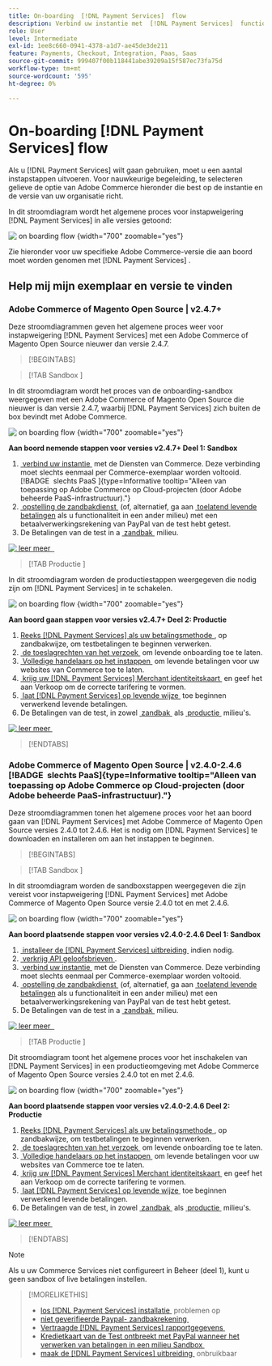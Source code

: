 ```yaml
---
title: On-boarding  [!DNL Payment Services]  flow
description: Verbind uw instantie met  [!DNL Payment Services]  functionaliteit door een paar onboarding stappen te voltooien.
role: User
level: Intermediate
exl-id: 1ee8c660-0941-4378-a1d7-ae45de3de211
feature: Payments, Checkout, Integration, Paas, Saas
source-git-commit: 999407f00b118441abe39209a15f587ec73fa75d
workflow-type: tm+mt
source-wordcount: '595'
ht-degree: 0%

---
```


# On-boarding [!DNL Payment Services] flow

Als u [!DNL Payment Services] wilt gaan gebruiken, moet u een aantal instapstappen uitvoeren. Voor nauwkeurige begeleiding, te selecteren gelieve de optie van Adobe Commerce hieronder die best op de instantie en de versie van uw organisatie richt.

In dit stroomdiagram wordt het algemene proces voor instapweigering [!DNL Payment Services] in alle versies getoond:

![&#x200B; on boarding flow &#x200B;](assets/flow-payment-services.png){width="700" zoomable="yes"}

Zie hieronder voor uw specifieke Adobe Commerce-versie die aan boord moet worden genomen met [!DNL Payment Services] .

## Help mij mijn exemplaar en versie te vinden

### Adobe Commerce of Magento Open Source | v2.4.7+

Deze stroomdiagrammen geven het algemene proces weer voor instapweigering [!DNL Payment Services] met een Adobe Commerce of Magento Open Source nieuwer dan versie 2.4.7.

>[!BEGINTABS]

>[!TAB  Sandbox ]

In dit stroomdiagram wordt het proces van de onboarding-sandbox weergegeven met een Adobe Commerce of Magento Open Source die nieuwer is dan versie 2.4.7, waarbij [!DNL Payment Services] zich buiten de box bevindt met Adobe Commerce.

![&#x200B; on boarding flow &#x200B;](assets/flow-sandbox-configuration-onboarding-2.4.7.png){width="700" zoomable="yes"}

**Aan boord nemende stappen voor versies v2.4.7+ Deel 1: Sandbox**

1. [&#x200B; verbind uw instantie &#x200B;](connect.md#configure-commerce-services) met de Diensten van Commerce. Deze verbinding moet slechts eenmaal per Commerce-exemplaar worden voltooid. [!BADGE &#x200B; slechts PaaS &#x200B;]{type=Informative tooltip="Alleen van toepassing op Adobe Commerce op Cloud-projecten (door Adobe beheerde PaaS-infrastructuur)."}
1. [&#x200B; opstelling de zandbakdienst &#x200B;](sandbox.md#enable-sandbox-testing) (of, alternatief, ga aan [&#x200B; toelatend levende betalingen &#x200B;](sandbox.md#enable-live-payments) als u functionaliteit in een ander milieu) met een betaalverwerkingsrekening van PayPal van de test hebt getest.
1. De Betalingen van de test in a [&#x200B; zandbak &#x200B;](sandbox.md#test-in-sandbox-environment) milieu.

[![&#x200B; leer meer &#x200B;](assets/learn-more-button.svg) &#x200B;](https://helpx.adobe.com/legal/product-descriptions/payment-services-for-Adobe-Commerce-and-Magento-Open-Source-On-demand-Services.html)

>[!TAB  Productie ]

In dit stroomdiagram worden de productiestappen weergegeven die nodig zijn om [!DNL Payment Services] in te schakelen.

![&#x200B; on boarding flow &#x200B;](assets/flow-production-payment-services.png){width="700" zoomable="yes"}

**Aan boord gaan stappen voor versies v2.4.7+ Deel 2: Productie**

1. [&#x200B; Reeks  [!DNL Payment Services]  als uw betalingsmethode &#x200B;](production.md#set-payment-services-as-payment-method), op zandbakwijze, om testbetalingen te beginnen verwerken.
1. [&#x200B; de toeslagrechten van het verzoek &#x200B;](production.md#request-payments-entitlement-from-adobe) om levende onboarding toe te laten.
1. [&#x200B; Volledige handelaars op het instappen &#x200B;](production.md#complete-merchant-onboarding) om levende betalingen voor uw websites van Commerce toe te laten.
1. [&#x200B; krijg uw  [!DNL Payment Services]  Merchant identiteitskaart &#x200B;](production.md#configure-pricing-tier) en geef het aan Verkoop om de correcte tarifering te vormen.
1. [&#x200B; laat  [!DNL Payment Services]  op levende wijze &#x200B;](production.md#enable-live-payments) toe beginnen verwerkend levende betalingen.
1. De Betalingen van de test, in zowel [&#x200B; zandbak &#x200B;](sandbox.md#test-in-sandbox-environment) als [&#x200B; productie &#x200B;](production.md#test-in-production) milieu&#39;s.

[![&#x200B; leer meer &#x200B;](assets/learn-more-button.svg)](production.md)

>[!ENDTABS]

### Adobe Commerce of Magento Open Source | v2.4.0-2.4.6 [!BADGE &#x200B; slechts PaaS &#x200B;]{type=Informative tooltip="Alleen van toepassing op Adobe Commerce op Cloud-projecten (door Adobe beheerde PaaS-infrastructuur)."}

Deze stroomdiagrammen tonen het algemene proces voor het aan boord gaan van [!DNL Payment Services] met Adobe Commerce of Magento Open Source versies 2.4.0 tot 2.4.6. Het is nodig om [!DNL Payment Services] te downloaden en installeren om aan het instappen te beginnen.

>[!BEGINTABS]

>[!TAB  Sandbox ]

In dit stroomdiagram worden de sandboxstappen weergegeven die zijn vereist voor instapweigering [!DNL Payment Services] met Adobe Commerce of Magento Open Source versie 2.4.0 tot en met 2.4.6.

![&#x200B; on boarding flow &#x200B;](assets/flow-sandbox-installation-configuration-onboarding-2.4.0.png){width="700" zoomable="yes"}

**Aan boord plaatsende stappen voor versies v2.4.0-2.4.6 Deel 1: Sandbox**

1. [&#x200B; installeer de  [!DNL Payment Services]  uitbreiding &#x200B;](install.md#get-payment-services) indien nodig.
1. [&#x200B; verkrijg API geloofsbrieven &#x200B;](connect.md#obtain-api-credentials).
1. [&#x200B; verbind uw instantie &#x200B;](connect.md#configure-commerce-services) met de Diensten van Commerce. Deze verbinding moet slechts eenmaal per Commerce-exemplaar worden voltooid.
1. [&#x200B; opstelling de zandbakdienst &#x200B;](sandbox.md#enable-sandbox-testing) (of, alternatief, ga aan [&#x200B; toelatend levende betalingen &#x200B;](sandbox.md#enable-live-payments) als u functionaliteit in een ander milieu) met een betaalverwerkingsrekening van PayPal van de test hebt getest.
1. De Betalingen van de test in a [&#x200B; zandbak &#x200B;](sandbox.md#test-in-sandbox-environment) milieu.

[![&#x200B; leer meer &#x200B;](assets/learn-more-button.svg) &#x200B;](https://helpx.adobe.com/legal/product-descriptions/payment-services-for-Adobe-Commerce-and-Magento-Open-Source-On-demand-Services.html)

>[!TAB  Productie ]

Dit stroomdiagram toont het algemene proces voor het inschakelen van [!DNL Payment Services] in een productieomgeving met Adobe Commerce of Magento Open Source versies 2.4.0 tot en met 2.4.6.

![&#x200B; on boarding flow &#x200B;](assets/flow-production-payment-services.png){width="700" zoomable="yes"}

**Aan boord plaatsende stappen voor versies v2.4.0-2.4.6 Deel 2: Productie**

1. [&#x200B; Reeks  [!DNL Payment Services]  als uw betalingsmethode &#x200B;](production.md#set-payment-services-as-payment-method), op zandbakwijze, om testbetalingen te beginnen verwerken.
1. [&#x200B; de toeslagrechten van het verzoek &#x200B;](production.md#request-payments-entitlement-from-adobe) om levende onboarding toe te laten.
1. [&#x200B; Volledige handelaars op het instappen &#x200B;](production.md#complete-merchant-onboarding) om levende betalingen voor uw websites van Commerce toe te laten.
1. [&#x200B; krijg uw  [!DNL Payment Services]  Merchant identiteitskaart &#x200B;](production.md#configure-pricing-tier) en geef het aan Verkoop om de correcte tarifering te vormen.
1. [&#x200B; laat  [!DNL Payment Services]  op levende wijze &#x200B;](production.md#enable-live-payments) toe beginnen verwerkend levende betalingen.
1. De Betalingen van de test, in zowel [&#x200B; zandbak &#x200B;](sandbox.md#test-in-sandbox-environment) als [&#x200B; productie &#x200B;](production.md#test-in-production) milieu&#39;s.

[![&#x200B; leer meer &#x200B;](assets/learn-more-button.svg)](onboard.md)

>[!ENDTABS]

>[!NOTE]
>
>Als u uw Commerce Services niet configureert in Beheer (deel 1), kunt u geen sandbox of live betalingen instellen.

>[!MORELIKETHIS]
>
> * [&#x200B; los  [!DNL Payment Services]  installatie &#x200B;](https://experienceleague.adobe.com/docs/commerce-knowledge-base/kb/troubleshooting/payments/payservices-install.html?lang=en) problemen op
> * [&#x200B; niet geverifieerde Paypal- zandbakrekening &#x200B;](https://experienceleague.adobe.com/docs/commerce-knowledge-base/kb/troubleshooting/payments/payservices-paypal-acct.html)
> * [&#x200B; Vertraagde  [!DNL Payment Services]  rapportgegevens &#x200B;](https://experienceleague.adobe.com/docs/commerce-knowledge-base/kb/troubleshooting/payments/payservices-report-info-delayed.html)
> * [&#x200B; Kredietkaart van de Test ontbreekt met PayPal wanneer het verwerken van betalingen in een milieu Sandbox &#x200B;](https://experienceleague.adobe.com/docs/commerce-knowledge-base/kb/troubleshooting/payments/payservices-cc-sandbox-failure.html?lang=en)
> * [&#x200B; maak de  [!DNL Payment Services]  uitbreiding &#x200B;](https://experienceleague.adobe.com/en/docs/commerce-on-cloud/user-guide/configure-store/extensions#manage-extensions-1) onbruikbaar
